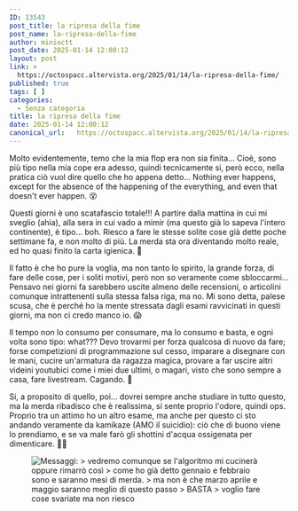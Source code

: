 ```yaml
---
ID: 13543
post_title: la ripresa della fime
post_name: la-ripresa-della-fime
author: minioctt
post_date: 2025-01-14 12:00:12
layout: post
link: >
  https://octospacc.altervista.org/2025/01/14/la-ripresa-della-fime/
published: true
tags: [ ]
categories:
  - Senza categoria
title: la ripresa della fime
date: 2025-01-14 12:00:12
canonical_url:   https://octospacc.altervista.org/2025/01/14/la-ripresa-della-fime/
---
```

<!-- wp:paragraph -->
<p>Molto evidentemente, temo che la mia flop era non sia finita... Cioè, sono più tipo nella mia cope era adesso, quindi tecnicamente si, però ecco, nella pratica ciò vuol dire quello che ho appena detto... Nothing ever happens, except for the absence of the happening of the everything, and even that doesn't ever happen. 😵</p>
<!-- /wp:paragraph -->

<!-- wp:paragraph -->
<p>Questi giorni è uno scatafascio totale!!! A partire dalla mattina in cui mi sveglio (ahia), alla sera in cui vado a mimir (ma questo già lo sapeva l'intero continente), è tipo... boh. Riesco a fare le stesse solite cose già dette poche settimane fa, e non molto di più. La merda sta ora diventando molto reale, ed ho quasi finito la carta igienica. 💩</p>
<!-- /wp:paragraph -->

<!-- wp:paragraph -->
<p>Il fatto è che ho pure la voglia, ma non tanto lo spirito, la grande forza, di fare delle cose, per i soliti motivi, però non so veramente come sbloccarmi... Pensavo nei giorni fa sarebbero uscite almeno delle recensioni, o articolini comunque intrattenenti sulla stessa falsa riga, ma no. Mi sono detta, palese scusa, che è perché ho la mente stressata dagli esami ravvicinati in questi giorni, ma non ci credo manco io. 😱</p>
<!-- /wp:paragraph -->

<!-- wp:paragraph -->
<p>Il tempo non lo consumo per consumare, ma lo consumo e basta, e ogni volta sono tipo: what??? Devo trovarmi per forza qualcosa di nuovo da fare; forse competizioni di programmazione sul cesso, imparare a disegnare con le mani, cucire un'armatura da ragazza magica, provare a far uscire altri videini youtubici come i miei due ultimi, o magari, visto che sono sempre a casa, fare livestream. Cagando. 🤤</p>
<!-- /wp:paragraph -->

<!-- wp:paragraph -->
<p>Si, a proposito di quello, poi... dovrei sempre anche studiare in tutto questo, ma la merda ribadisco che è realissima, si sente proprio l'odore, quindi ops. Proprio tra un attimo ho un altro esame, ma anche per questo ci sto andando veramente da kamikaze (AMO il suicidio): ciò che di buono viene lo prendiamo, e se va male farò gli shottini d'acqua ossigenata per dimenticare. 😮‍💨</p>
<!-- /wp:paragraph -->

<!-- wp:paragraph -->
<p></p>
<!-- /wp:paragraph -->

<!-- wp:image {"id":13545,"sizeSlug":"large","linkDestination":"none"} -->
<figure class="wp-block-image size-large"><img src="{{site.cdnurl}}/assets/uploads/2025/01/screenshot_2025-01-14-11-12-11-106_us3259837138509732899-320x304.jpg" alt="Messaggi:
&gt; vedremo comunque se l'algoritmo mi cucinerà oppure rimarrò così
&gt; come ho già detto gennaio e febbraio sono e saranno mesi di merda.
&gt; ma non è che marzo aprile e maggio saranno meglio di questo passo
&gt; BASTA
&gt; voglio fare cose svariate ma non riesco" class="wp-image-13545"/></figure>
<!-- /wp:image -->